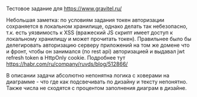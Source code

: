 Тестовое задание для https://www.gravitel.ru/

Небольшая заметка: по условиям задания токен авторизации сохраняется в локальном хранилище, однако делать так небезопасно, т.к. есть уязвимость к XSS (вражеский JS скрипт имеет доступ к локальному хранилищу и может прочитать токен).
Правильнее было бы делегировать авторизацию серверу приложений на том же домене что и фронт, чтобы он занимался (по rest api) авторизацией и выдавал jwt refresh token в HttpOnly cookie.
Подробнее тут https://habr.com/ru/company/ruvds/blog/512866/

В описании задачи абсолютно непонятна логика с ховерами на диаграмме - что где как подсвечивать по дизайну и тексту непонятно.
Также числа не сходятся с процентом заполнения диаграм в дизайне.